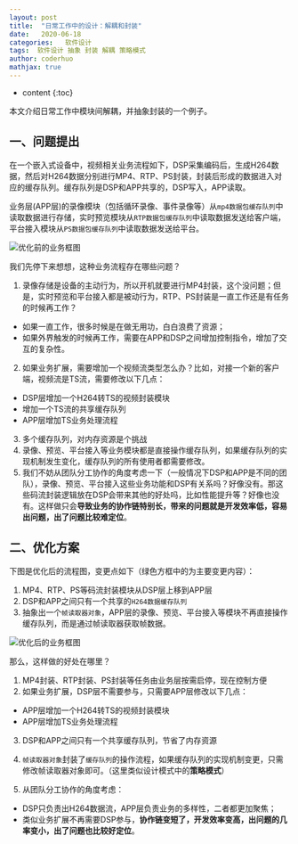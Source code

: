 ```yaml
---
layout: post  
title:  "日常工作中的设计：解耦和封装"  
date:   2020-06-18  
categories:   软件设计
tags:  软件设计 抽象 封装 解耦 策略模式
author: coderhuo  
mathjax: true
---
```


* content
{:toc}  

本文介绍日常工作中模块间解耦，并抽象封装的一个例子。  







## 一、问题提出 ##

在一个嵌入式设备中，视频相关业务流程如下，DSP采集编码后，生成H264数据，然后对H264数据分别进行MP4、RTP、PS封装，封装后形成的数据进入对应的缓存队列。缓存队列是DSP和APP共享的，DSP写入，APP读取。

业务层(APP层)的录像模块（包括循环录像、事件录像等）从`mp4数据包缓存队列`中读取数据进行存储，实时预览模块从`RTP数据包缓存队列`中读取数据发送给客户端，平台接入模块从`PS数据包缓存队列`中读取数据发送给平台。

![优化前的业务框图](http://data.coderhuo.tech/blog/video_buffer_design/old_work_flow.jpg)

我们先停下来想想，这种业务流程存在哪些问题？

1. 录像存储是设备的主动行为，所以开机就要进行MP4封装，这个没问题；但是，实时预览和平台接入都是被动行为，RTP、PS封装是一直工作还是有任务的时候再工作？
  - 如果一直工作，很多时候是在做无用功，白白浪费了资源；
  - 如果外界触发的时候再工作，需要在APP和DSP之间增加控制指令，增加了交互的复杂性。

2. 如果业务扩展，需要增加一个视频流类型怎么办？比如，对接一个新的客户端，视频流是TS流，需要修改以下几点：
  - DSP层增加一个H264转TS的视频封装模块
  - 增加一个TS流的共享缓存队列
  - APP层增加TS业务处理流程

3. 多个缓存队列，对内存资源是个挑战
4. 录像、预览、平台接入等业务模块都是直接操作缓存队列，如果缓存队列的实现机制发生变化，缓存队列的所有使用者都需要修改。
5. 我们不妨从团队分工协作的角度考虑一下（一般情况下DSP和APP是不同的团队），录像、预览、平台接入这些业务功能和DSP有关系吗？好像没有。那这些码流封装逻辑放在DSP会带来其他的好处吗，比如性能提升等？好像也没有。这样做只会**导致业务的协作链特别长，带来的问题就是开发效率低，容易出问题，出了问题比较难定位**。




## 二、优化方案 ##

下图是优化后的流程图，变更点如下（绿色方框中的为主要变更内容）：

1. MP4、RTP、PS等码流封装模块从DSP层上移到APP层
2. DSP和APP之间只有一个共享的`H264数据缓存队列`
3. 抽象出一个`帧读取器对象`，APP层的录像、预览、平台接入等模块不再直接操作缓存队列，而是通过帧读取器获取帧数据。

![优化后的业务框图](http://data.coderhuo.tech/blog/video_buffer_design/new_work_flow.jpg)


那么，这样做的好处在哪里？

1. MP4封装、RTP封装、PS封装等任务由业务层按需启停，现在控制方便
2. 如果业务扩展，DSP层不需要参与，只需要APP层修改以下几点：
  - APP层增加一个H264转TS的视频封装模块
  - APP层增加TS业务处理流程

3. DSP和APP之间只有一个共享缓存队列，节省了内存资源
4. `帧读取器对象`封装了`缓存队列`的操作流程，如果缓存队列的实现机制变更，只需修改帧读取器对象即可。（这里类似设计模式中的**策略模式**）

5. 从团队分工协作的角度考虑：
  - DSP只负责出H264数据流，APP层负责业务的多样性，二者都更加聚焦；
  - 类似业务扩展不再需要DSP参与，**协作链变短了，开发效率变高，出问题的几率变小，出了问题也比较好定位**。
